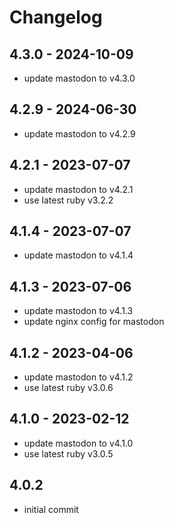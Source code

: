 # Changelog

## 4.3.0 - 2024-10-09

* update mastodon to v4.3.0

## 4.2.9 - 2024-06-30

* update mastodon to v4.2.9

## 4.2.1 - 2023-07-07

* update mastodon to v4.2.1
* use latest ruby v3.2.2

## 4.1.4 - 2023-07-07

* update mastodon to v4.1.4

## 4.1.3 - 2023-07-06

* update mastodon to v4.1.3
* update nginx config for mastodon

## 4.1.2 - 2023-04-06

* update mastodon to v4.1.2
* use latest ruby v3.0.6

## 4.1.0 - 2023-02-12

* update mastodon to v4.1.0
* use latest ruby v3.0.5

## 4.0.2

* initial commit